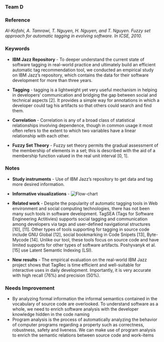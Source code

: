 ### Team D

### Reference
_Al-Kofahi, A. Tamrawi, T. Nguyen, H. Nguyen, and T. Nguyen. Fuzzy set approach for automatic tagging in evolving software. In ICSE, 2010._

### Keywords 

- **IBM Jazz Repository** - To deeper understand the current state of software tagging in real-world practice and ultimately build an efficient automatic tag recommendation tool, we conducted an empirical study on IBM Jazz’s repository, which contains the data for their software development for more than three years.

- **Tagging** - tagging is a lightweight yet very useful mechanism in helping in developers’ communication and bridging the gap between social and technical aspects [2]. It provides a simple way for annotations in which a developer could tag his artifacts so that others could search and find them. 
- **Correlation** - Correlation is any of a broad class of statistical relationships involving dependence, though in common usage it most often refers to the extent to which two variables have a linear relationship with each other.
- **Fuzzy Set Theory** - Fuzzy set theory permits the gradual assessment of the membership of elements in a set; this is described with the aid of a membership function valued in the real unit interval [0, 1].

### Notes

- **Study instruments** - Use of IBM Jazz’s repository to get data and tag more desired information.

- **Informative visualizations** - 
![Flow-chart](read2-flowchart.png)
- **Related work** - Despite the popularity of automatic tagging tools in Web environment and social computing technologies, there has not been many such tools in software development. TagSEA (Tags for Software Engineering Actitivies) supports social tagging and communication among developers via tags and user-defined navigational structures [10], [11]. Other types of tools supporting for tagging in source code include GNU Global [12], social bookmarking in Code Snipets [13], Byte- Mycode [14]. Unlike our tool, these tools focus on source code and have limited supports for other types of software artifacts. Poshyvanyk et al.  [15] use Latent Semantic Indexing (LSI).

- **New results** - The empirical evaluation on the real-world IBM Jazz project shows that TagRec is time efficient and well-suitable for interactive uses in daily development. Importantly, it is very accurate with high recall (76%) and precision (50%). 

### Needs Improvement

- By analyzing formal information the informal semantics contained in the vocabulary of source code are overlooked. To understand software as a whole, we need to enrich software analysis with the developer knowledge hidden in the code naming
- Program analysis is the process of automatically analyzing the behavior of computer programs regarding a property such as correctness, robustness, safety and liveness. We can make use of program analysis to enrich the semantic relations between source code and work-items



